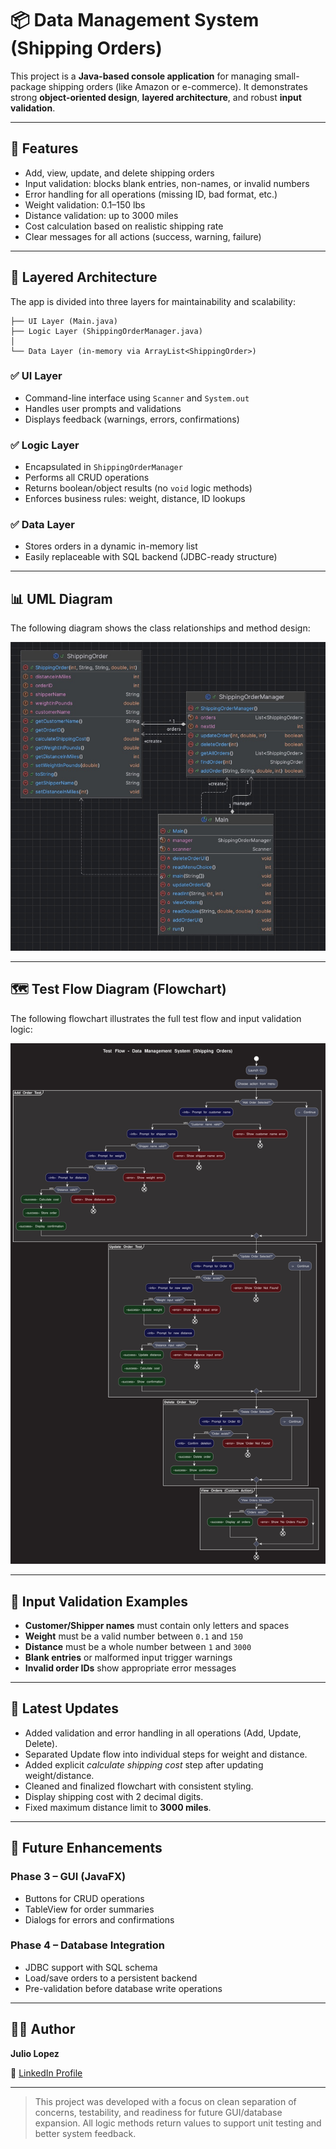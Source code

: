 # 📦 Data Management System (Shipping Orders)

This project is a **Java-based console application** for managing small-package shipping orders (like Amazon or e-commerce). It demonstrates strong **object-oriented design**, **layered architecture**, and robust **input validation**.

---

## 🚀 Features

- Add, view, update, and delete shipping orders
- Input validation: blocks blank entries, non-names, or invalid numbers
- Error handling for all operations (missing ID, bad format, etc.)
- Weight validation: 0.1–150 lbs
- Distance validation: up to 3000 miles
- Cost calculation based on realistic shipping rate
- Clear messages for all actions (success, warning, failure)

---

## 📐 Layered Architecture

The app is divided into three layers for maintainability and scalability:

```
├── UI Layer (Main.java)
├── Logic Layer (ShippingOrderManager.java)
│
└── Data Layer (in-memory via ArrayList<ShippingOrder>)
```


### ✅ UI Layer
- Command-line interface using `Scanner` and `System.out`
- Handles user prompts and validations
- Displays feedback (warnings, errors, confirmations)

### ✅ Logic Layer
- Encapsulated in `ShippingOrderManager`
- Performs all CRUD operations
- Returns boolean/object results (no `void` logic methods)
- Enforces business rules: weight, distance, ID lookups

### ✅ Data Layer
- Stores orders in a dynamic in-memory list
- Easily replaceable with SQL backend (JDBC-ready structure)

---

## 📊 UML Diagram

The following diagram shows the class relationships and method design:

![UML Diagram](UML/UML_Latest.jpeg)

---

## 🗺️ Test Flow Diagram (Flowchart)

The following flowchart illustrates the full test flow and input validation logic:

![Flowchart](UML/FlowChartFinal.svg)

---

## 🧠 Input Validation Examples

- **Customer/Shipper names** must contain only letters and spaces
- **Weight** must be a valid number between `0.1` and `150`
- **Distance** must be a whole number between `1` and `3000`
- **Blank entries** or malformed input trigger warnings
- **Invalid order IDs** show appropriate error messages

---

## 📝 Latest Updates

- Added validation and error handling in all operations (Add, Update, Delete).
- Separated Update flow into individual steps for weight and distance.
- Added explicit *calculate shipping cost* step after updating weight/distance.
- Cleaned and finalized flowchart with consistent styling.
- Display shipping cost with 2 decimal digits.
- Fixed maximum distance limit to **3000 miles**.

---

## 🔮 Future Enhancements

### Phase 3 – GUI (JavaFX)
- Buttons for CRUD operations
- TableView for order summaries
- Dialogs for errors and confirmations

### Phase 4 – Database Integration
- JDBC support with SQL schema
- Load/save orders to a persistent backend
- Pre-validation before database write operations

---

## 👨‍💻 Author

**Julio Lopez**

📎 [LinkedIn Profile](https://www.linkedin.com/in/julio-lopez-380937282/)

---

> This project was developed with a focus on clean separation of concerns, testability, and readiness for future GUI/database expansion. All logic methods return values to support unit testing and better system feedback.
